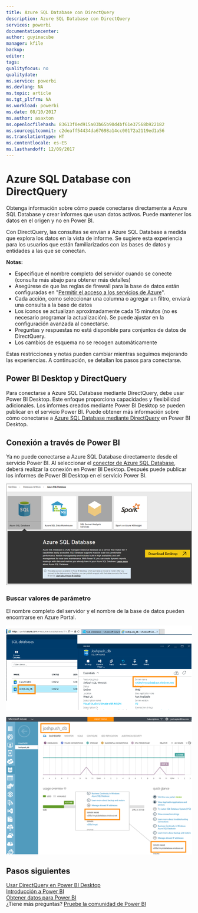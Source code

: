 ```yaml
---
title: Azure SQL Database con DirectQuery
description: Azure SQL Database con DirectQuery
services: powerbi
documentationcenter: 
author: guyinacube
manager: kfile
backup: 
editor: 
tags: 
qualityfocus: no
qualitydate: 
ms.service: powerbi
ms.devlang: NA
ms.topic: article
ms.tgt_pltfrm: NA
ms.workload: powerbi
ms.date: 08/10/2017
ms.author: asaxton
ms.openlocfilehash: 83613f0ed915a03b65b90d4bf61e37568b922182
ms.sourcegitcommit: c2deaff54434da67698a14cc00172a2119ed1a56
ms.translationtype: HT
ms.contentlocale: es-ES
ms.lasthandoff: 12/09/2017
---
```

# <a name="azure-sql-database-with-directquery"></a>Azure SQL Database con DirectQuery
Obtenga información sobre cómo puede conectarse directamente a Azure SQL Database y crear informes que usan datos activos. Puede mantener los datos en el origen y no en Power BI.

Con DirectQuery, las consultas se envían a Azure SQL Database a medida que explora los datos en la vista de informe. Se sugiere esta experiencia para los usuarios que están familiarizados con las bases de datos y entidades a las que se conectan.

**Notas:**

* Especifique el nombre completo del servidor cuando se conecte (consulte más abajo para obtener más detalles)
* Asegúrese de que las reglas de firewall para la base de datos están configuradas en "[Permitir el acceso a los servicios de Azure](https://msdn.microsoft.com/library/azure/ee621782.aspx)".
* Cada acción, como seleccionar una columna o agregar un filtro, enviará una consulta a la base de datos
* Los iconos se actualizan aproximadamente cada 15 minutos (no es necesario programar la actualización). Se puede ajustar en la configuración avanzada al conectarse.
* Preguntas y respuestas no está disponible para conjuntos de datos de DirectQuery.
* Los cambios de esquema no se recogen automáticamente

Estas restricciones y notas pueden cambiar mientras seguimos mejorando las experiencias. A continuación, se detallan los pasos para conectarse. 

## <a name="power-bi-desktop-and-directquery"></a>Power BI Desktop y DirectQuery
Para conectarse a Azure SQL Database mediante DirectQuery, debe usar Power BI Desktop. Este enfoque proporciona capacidades y flexibilidad adicionales. Los informes creados mediante Power BI Desktop se pueden publicar en el servicio Power BI. Puede obtener más información sobre cómo conectarse a [Azure SQL Database mediante DirectQuery](desktop-use-directquery.md) en Power BI Desktop. 

## <a name="connecting-through-power-bi"></a>Conexión a través de Power BI
Ya no puede conectarse a Azure SQL Database directamente desde el servicio Power BI. Al seleccionar el [conector de Azure SQL Database](https://app.powerbi.com/getdata/bigdata/azure-sql-database-with-live-connect), deberá realizar la conexión en Power BI Desktop. Después puede publicar los informes de Power BI Desktop en el servicio Power BI. 

![](media/service-azure-sql-database-with-direct-connect/azure-sql-database-in-power-bi.png)

### <a name="finding-parameter-values"></a>Buscar valores de parámetro
El nombre completo del servidor y el nombre de la base de datos pueden encontrarse en Azure Portal.

![](media/service-azure-sql-database-with-direct-connect/azureportnew_update.png)

![](media/service-azure-sql-database-with-direct-connect/azureportal_update.png)

## <a name="next-steps"></a>Pasos siguientes
[Usar DirectQuery en Power BI Desktop](desktop-use-directquery.md)  
[Introducción a Power BI](service-get-started.md)  
[Obtener datos para Power BI](service-get-data.md)  
¿Tiene más preguntas? [Pruebe la comunidad de Power BI](http://community.powerbi.com/)


